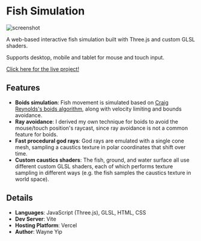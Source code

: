 # Fish Simulation
![screenshot](https://i.imgur.com/6dNS4d5.png)

A web-based interactive fish simulation built with Three.js and custom GLSL shaders. 

Supports desktop, mobile and tablet for mouse and touch input.

[Click here for the live project!](https://wayne-ocean.vercel.app/)

## Features
- **Boids simulation**: Fish movement is simulated based on [Craig Reynolds's boids algorithm](https://www.red3d.com/cwr/boids/), along with velocity limiting and bounds avoidance. 
- **Ray avoidance**: I derived my own technique for boids to avoid the mouse/touch position's raycast, since ray avoidance is not a common feature for boids.
- **Fast procedural god rays**: God rays are emulated with a single cone mesh, sampling a caustics texture in polar coordinates that shift over time.
- **Custom caustics shaders**: The fish, ground, and water surface all use different custom GLSL shaders, each of which performs texture sampling in different ways (e.g. the fish samples the caustics texture in world space).

## Details
- **Languages**: JavaScript (Three.js), GLSL, HTML, CSS
- **Dev Server**: Vite
- **Hosting Platform**: Vercel
- **Author**: Wayne Yip
